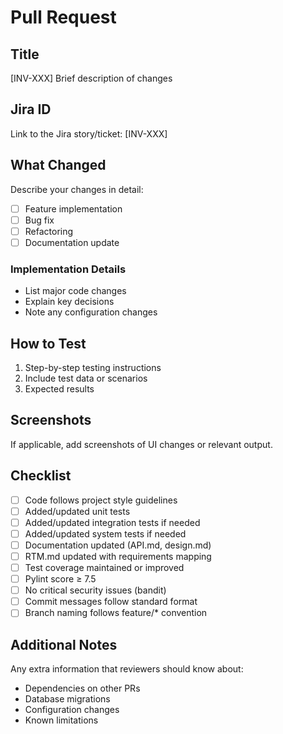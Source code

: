 # Pull Request

## Title
[INV-XXX] Brief description of changes

## Jira ID
Link to the Jira story/ticket: [INV-XXX]

## What Changed
Describe your changes in detail:
- [ ] Feature implementation
- [ ] Bug fix
- [ ] Refactoring
- [ ] Documentation update

### Implementation Details
- List major code changes
- Explain key decisions
- Note any configuration changes

## How to Test
1. Step-by-step testing instructions
2. Include test data or scenarios
3. Expected results

## Screenshots
If applicable, add screenshots of UI changes or relevant output.

## Checklist
- [ ] Code follows project style guidelines
- [ ] Added/updated unit tests
- [ ] Added/updated integration tests if needed
- [ ] Added/updated system tests if needed
- [ ] Documentation updated (API.md, design.md)
- [ ] RTM.md updated with requirements mapping
- [ ] Test coverage maintained or improved
- [ ] Pylint score ≥ 7.5
- [ ] No critical security issues (bandit)
- [ ] Commit messages follow standard format
- [ ] Branch naming follows feature/* convention

## Additional Notes
Any extra information that reviewers should know about:
- Dependencies on other PRs
- Database migrations
- Configuration changes
- Known limitations